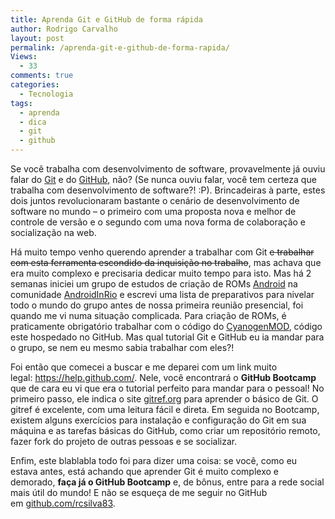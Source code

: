 ```yaml
---
title: Aprenda Git e GitHub de forma rápida
author: Rodrigo Carvalho
layout: post
permalink: /aprenda-git-e-github-de-forma-rapida/
Views:
  - 33
comments: true
categories:
  - Tecnologia
tags:
  - aprenda
  - dica
  - git
  - github
---
```

Se você trabalha com desenvolvimento de software, provavelmente já ouviu falar do <a title="Git no Wikipedia" href="https://pt.wikipedia.org/wiki/Git" target="_blank">Git</a> e do <a title="GitHub no Wikipedia" href="https://pt.wikipedia.org/wiki/GitHub" target="_blank">GitHub</a>, não? (Se nunca ouviu falar, você tem certeza que trabalha com desenvolvimento de software?! :P). Brincadeiras à parte, estes dois juntos revolucionaram bastante o cenário de desenvolvimento de software no mundo &#8211; o primeiro com uma proposta nova e melhor de controle de versão e o segundo com uma nova forma de colaboração e socialização na web.

Há muito tempo venho querendo aprender a trabalhar com Git <span style="text-decoration: line-through;">e trabalhar com esta ferramenta escondido da inquisição no trabalho</span>, mas achava que era muito complexo e precisaria dedicar muito tempo para isto. Mas há 2 semanas iniciei um grupo de estudos de criação de ROMs <a title="Android na Wikipedia" href="https://pt.wikipedia.org/wiki/Android" target="_blank">Android</a> na comunidade <a title="AndroidInRio" href="https://androidinrio.com.br" target="_blank">AndroidInRio</a> e escrevi uma lista de preparativos para nivelar todo o mundo do grupo antes de nossa primeira reunião presencial, foi quando me vi numa situação complicada. Para criação de ROMs, é praticamente obrigatório trabalhar com o código do <a title="CyanogenMOD" href="https://cyanogenmod.com/" target="_blank">CyanogenMOD</a>, código este hospedado no GitHub. Mas qual tutorial Git e GitHub eu ia mandar para o grupo, se nem eu mesmo sabia trabalhar com eles?!

Foi então que comecei a buscar e me deparei com um link muito legal: <https://help.github.com/>. Nele, você encontrará o **GitHub Bootcamp** que de cara eu vi que era o tutorial perfeito para mandar para o pessoal! No primeiro passo, ele indica o site [gitref.org][1] para aprender o básico de Git. O gitref é excelente, com uma leitura fácil e direta. Em seguida no Bootcamp, existem alguns exercícios para instalação e configuração do Git em sua máquina e as tarefas básicas do GitHub, como criar um repositório remoto, fazer fork do projeto de outras pessoas e se socializar.

Enfim, este blablabla todo foi para dizer uma coisa: se você, como eu estava antes, está achando que aprender Git é muito complexo e demorado, **faça já o GitHub Bootcamp** e, de bônus, entre para a rede social mais útil do mundo! E não se esqueça de me seguir no GitHub em [github.com/rcsilva83][2].

 [1]: https://gitref.org/
 [2]: https://github.com/rcsilva83
